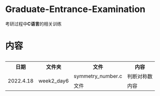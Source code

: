 # Graduate-Entrance-Examination

考研过程中**C语言**的相关训练

# 内容

<table>
<caption></caption>
    <tr> 
    	<th>日期</th>
        <th>文件夹</th>
        <th>文件</th>
        <th>内容</th>
   </tr>
   <tr> 
    	<td rowspan="2">2022.4.18</td>
        <td rowspan="2">week2_day6</td>
        <td>symmetry_number.c</td>
        <td>判断对称数</td>
   </tr>
   <tr> 
    	<td>文件</td>
        <td>内容</td>
   </tr>
</table>
